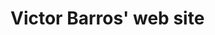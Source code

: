# Victor Barros' web site

<!--
**deprecated** moved to victorabarros.github.io


Subdomain https://website.victorbarros.dev/
Hosted at https://railway.app/
-->
